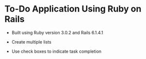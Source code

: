 # To-Do Application Using Ruby on Rails

* Built using Ruby version 3.0.2 and Rails 6.1.4.1

* Create multiple lists

* Use check boxes to indicate task completion

